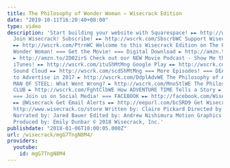 ```yaml
---
title: The Philosophy of Wonder Woman – Wisecrack Edition
date: "2019-10-11T16:20:40+08:00"
type: video
description: 'Start building your website with Squarespace! ►► http://wscrk.com/SqrspcWE
  Join Wisecrack! Subscribe! ►► http://wscrk.com/SbscrbWC Support Wisecrack on Patreon!
  ►► http://wscrk.com/PtrnWC Welcome to this Wisecrack Edition on The Philosophy of
  Wonder Woman! === Get the Movie! === Digital Download ► http://amzn.to/2CY6xVb DVD/Blu-ray
  ► http://amzn.to/2D02irS Check out our NEW Movie Podcast - Show Me the Meaning!
  iTunes! ►► http://wscrk.com/ituShMtMng Google Play ►► http://wscrk.com/gpmShMtMng
  Sound Cloud ►► http://wscrk.com/scdShMtMng === More Episodes! === DEADPOOL: How
  to Advertise in 2017 ► http://wscrk.com/DdplAdvWE The Philosophy of ARCHER ► http://wscrk.com/ArchrWE
  MAN OF STEEL: What Went Wrong? ► http://wscrk.com/MnoStlWE The Philosophy of FIGHT
  CLUB ► http://wscrk.com/FghtClbWE How ADVENTURE TIME Tells a Story ► http://wscrk.com/AdvTmStryWE
  === Join us on Social Media! === FACEBOOK ►► http://facebook.com/WisecrackEDU TWITTER
  ►► @Wisecrack Get Email Alerts ►► http://eepurl.com/bcSRD9 Get Wisecrack Gear! ►►
  http://www.wisecrack.co/store Written by: Claire Pickard Directed by: Amanda Scherker
  Narrated by: Jared Bauer Edited by: Andrew Nishimura Motion Graphics by: Alex Futtersak
  Produced by: Emily Dunbar © 2018 Wisecrack, Inc.'
publishdate: "2018-01-06T18:00:05.000Z"
url: /wisecrack/mgG7TngN8M4/
providers:
  youtube:
    id: mgG7TngN8M4
---
```

